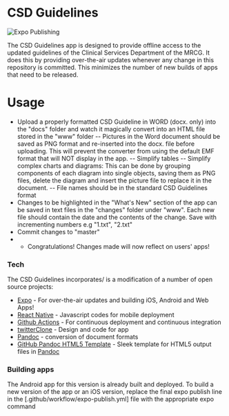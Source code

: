 # CSD Guidelines
![Expo Publishing](https://github.com/fatai2/CSDGuidelines2/workflows/Expo%20Publishing/badge.svg)

The CSD Guidelines app is designed to provide offline access to the updated guidelines of the Clinical Services Department of the MRCG. It does this by providing over-the-air updates whenever any change in this repository is committed. This minimizes the number of new builds of apps that need to be released.

# Usage

  - Upload a properly formatted CSD Guideline in WORD (docx. only) into the "docs" folder and watch it magically convert into an HTML file stored in the "www" folder
    -- Pictures in the Word document should be saved as PNG format and re-inserted into the docx. file before uploading. This will prevent the converter from using the default EMF format that will NOT display in the app.
    -- Simplify tables
    -- Simplify complex charts and diagrams: This can be done by grouping components of each diagram into single objects, saving them as PNG files, delete the diagram and insert the picture file to replace it in the document.
    -- File names should be in the standard CSD Guidelines format
  - Changes to be highlighted in the "What's New" section of the app can be saved in text files in the "changes" folder under "www". Each new file should contain the date and the contents of the change.  Save with incrementing numbers e.g "1.txt", "2.txt"
  - Commit changes to "master"
  - - Congratulations! Changes made will now reflect on users' apps!

### Tech

The CSD Guidelines incorporates/ is a modification of a number of open source projects:

* [Expo] - For over-the-air updates and building iOS, Android and Web Apps!
* [React Native] - Javascript codes for mobile deployment
* [Github Actions] - For continuous deployment and continuous integration
* [twitterClone] - Design and code for app
* [Pandoc] - conversion of document formats
* [GitHub Pandoc HTML5 Template] - Sleek template for HTML5 output files in [Pandoc]

### Building apps

The Android app for this version is already built and deployed. To build a new version of the app or an iOS version, replace the final expo publish line in the [.github/workflow/expo-publish.yml] file with the appropriate expo command 



[//]: # (These are reference links used in the body of this note and get stripped out when the markdown processor does its job. There is no need to format nicely because it shouldn't be seen. Thanks SO - http://stackoverflow.com/questions/4823468/store-comments-in-markdown-syntax)


   [twitterClone]: <https://github.com/Trancever/twitterClone>
   [pandoc]: <https://pandoc.org/index.html>
   [Expo]: <https://expo.io/>
   [React Native]: <https://reactnative.dev/>
   [Github Actions]: <https://github.com/actions>
   [GitHub Pandoc HTML5 Template]: <https://github.com/tajmone/pandoc-goodies/tree/master/templates/html5/github>
